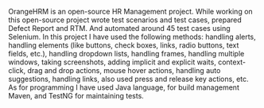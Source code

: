 OrangeHRM is an open-source HR Management project. While working on this open-source project wrote test scenarios and test cases, prepared Defect Report and RTM. And automated around 45 test cases using Selenium. In this project I have used the following methods: handling alerts, handling elements (like buttons, check boxes, links, radio buttons, text fields, etc.), handling dropdown lists, handling frames, handling multiple windows, taking screenshots, adding implicit and explicit waits, context-click, drag and drop actions, mouse hover actions, handling auto suggestions, handling links, also used press and release key actions, etc. As for programming I have used Java language, for build management Maven, and TestNG for maintaining tests.
